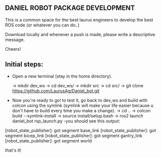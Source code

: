 ## DANIEL ROBOT PACKAGE DEVELOPMENT 

This is a common space for the best laurus engineers to develop the best ROS code (or whatever you can do..)

Download locally and whenever a push is made, please write a descriptive message.

Cheers!



## Initial steps:  

  - Open a new terminal (stay in the home directory).
 
    → mkdir dev_ws 
    → cd dev_ws/
    → mkdir src
    → cd src/
    → git clone https://github.com/LaurusAg/Daniel_bot.git
  - Now you're ready to go! to test it, go back to dev_ws and build with colcon using the symlink (symlink will make your life easier because u don't have to build every time you make a change). 
    → cd .. 
    → colcon build --symlink-install
    → source install/setup.bash
    → ros2 launch daniel_bot rsp_launch.py
  -you should see this output:

[robot_state_publisher]: got segment base_link
[robot_state_publisher]: got segment bicep_link
[robot_state_publisher]: got segment gantry_link
[robot_state_publisher]: got segment world


that's it!
